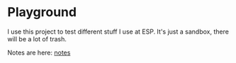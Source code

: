 # Playground

I use this project to test different stuff I use at ESP.
It's just a sandbox, there will be a lot of trash.

Notes are here: [notes](doc/README.md)